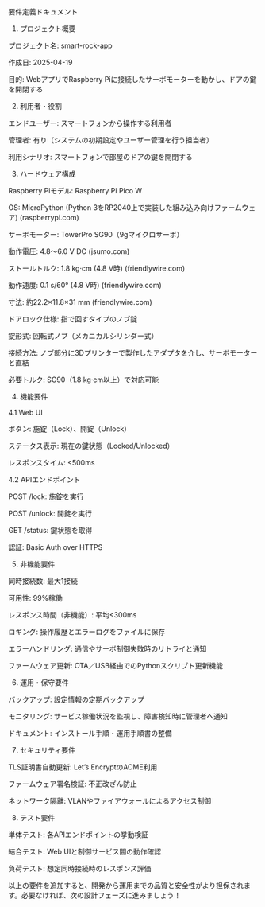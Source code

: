 要件定義ドキュメント

1. プロジェクト概要

プロジェクト名: smart-rock-app

作成日: 2025-04-19

目的: WebアプリでRaspberry Piに接続したサーボモーターを動かし、ドアの鍵を開閉する

2. 利用者・役割

エンドユーザー: スマートフォンから操作する利用者

管理者: 有り（システムの初期設定やユーザー管理を行う担当者）

利用シナリオ: スマートフォンで部屋のドアの鍵を開閉する

3. ハードウェア構成

Raspberry Piモデル: Raspberry Pi Pico W

OS: MicroPython (Python 3をRP2040上で実装した組み込み向けファームウェア) (raspberrypi.com)

サーボモーター: TowerPro SG90（9gマイクロサーボ）

動作電圧: 4.8～6.0 V DC (jsumo.com)

ストールトルク: 1.8 kg·cm (4.8 V時) (friendlywire.com)

動作速度: 0.1 s/60° (4.8 V時) (friendlywire.com)

寸法: 約22.2×11.8×31 mm (friendlywire.com)

ドアロック仕様: 指で回すタイプのノブ錠

錠形式: 回転式ノブ（メカニカルシリンダー式）

接続方法: ノブ部分に3Dプリンターで製作したアダプタを介し、サーボモーターと直結

必要トルク: SG90（1.8 kg·cm以上）で対応可能



4. 機能要件

4.1 Web UI

ボタン: 施錠（Lock）、開錠（Unlock）

ステータス表示: 現在の鍵状態（Locked/Unlocked）

レスポンスタイム: <500ms

4.2 APIエンドポイント

POST /lock: 施錠を実行

POST /unlock: 開錠を実行

GET /status: 鍵状態を取得

認証: Basic Auth over HTTPS

5. 非機能要件

同時接続数: 最大1接続

可用性: 99%稼働

レスポンス時間（非機能）: 平均<300ms

ロギング: 操作履歴とエラーログをファイルに保存

エラーハンドリング: 通信やサーボ制御失敗時のリトライと通知

ファームウェア更新: OTA／USB経由でのPythonスクリプト更新機能

6. 運用・保守要件

バックアップ: 設定情報の定期バックアップ

モニタリング: サービス稼働状況を監視し、障害検知時に管理者へ通知

ドキュメント: インストール手順・運用手順書の整備

7. セキュリティ要件

TLS証明書自動更新: Let’s EncryptのACME利用

ファームウェア署名検証: 不正改ざん防止

ネットワーク隔離: VLANやファイアウォールによるアクセス制御

8. テスト要件

単体テスト: 各APIエンドポイントの挙動検証

結合テスト: Web UIと制御サービス間の動作確認

負荷テスト: 想定同時接続時のレスポンス評価

以上の要件を追加すると、開発から運用までの品質と安全性がより担保されます。必要なければ、次の設計フェーズに進みましょう！